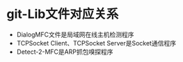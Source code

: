 # git-Lib文件对应关系

+ DialogMFC文件是局域网在线主机检测程序
+ TCPSocket Client、TCPSocket Server是Socket通信程序
+ Detect-2-MFC是ARP抓包嗅探程序
